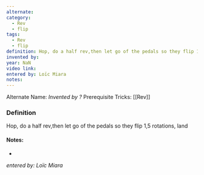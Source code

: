 ```yaml
---
alternate: 
category:
  - Rev
  - flip
tags:
  - Rev
  - flip
definition: Hop, do a half rev,then let go of the pedals so they flip 1,5 rotations, land
invented by: 
year: NaN
video link: 
entered by: Loïc Miara
notes: 
---
```

Alternate Name: 
*Invented by ?*
Prerequisite Tricks: [[Rev]]

### Definition
Hop, do a half rev,then let go of the pedals so they flip 1,5 rotations, land


#### Notes:
- 
*entered by: Loïc Miara*
